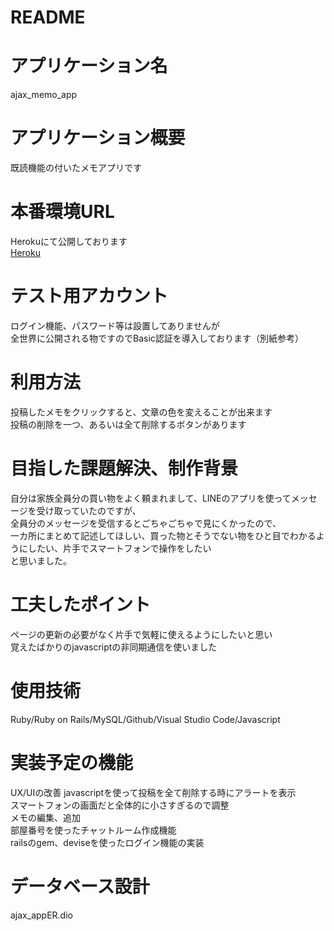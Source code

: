 # README

# アプリケーション名
ajax_memo_app
# アプリケーション概要
既読機能の付いたメモアプリです
# 本番環境URL
Herokuにて公開しております<br>
[Heroku](https://ajax-app2.herokuapp.com/)
# テスト用アカウント
ログイン機能、パスワード等は設置してありませんが<br>
全世界に公開される物ですのでBasic認証を導入しております（別紙参考）
# 利用方法
投稿したメモをクリックすると、文章の色を変えることが出来ます<br>
投稿の削除を一つ、あるいは全て削除するボタンがあります
# 目指した課題解決、制作背景
自分は家族全員分の買い物をよく頼まれまして、LINEのアプリを使ってメッセージを受け取っていたのですが、<br>
全員分のメッセージを受信するとごちゃごちゃで見にくかったので、<br>
一カ所にまとめて記述してほしい、買った物とそうでない物をひと目でわかるようにしたい、片手でスマートフォンで操作をしたい<br>
と思いました。
# 工夫したポイント
ページの更新の必要がなく片手で気軽に使えるようにしたいと思い<br>
覚えたばかりのjavascriptの非同期通信を使いました
# 使用技術
Ruby/Ruby on Rails/MySQL/Github/Visual Studio Code/Javascript
# 実装予定の機能
UX/UIの改善
javascriptを使って投稿を全て削除する時にアラートを表示<br>
スマートフォンの画面だと全体的に小さすぎるので調整<br>
メモの編集、追加<br>
部屋番号を使ったチャットルーム作成機能<br>
railsのgem、deviseを使ったログイン機能の実装<br>
# データベース設計
ajax_appER.dio



